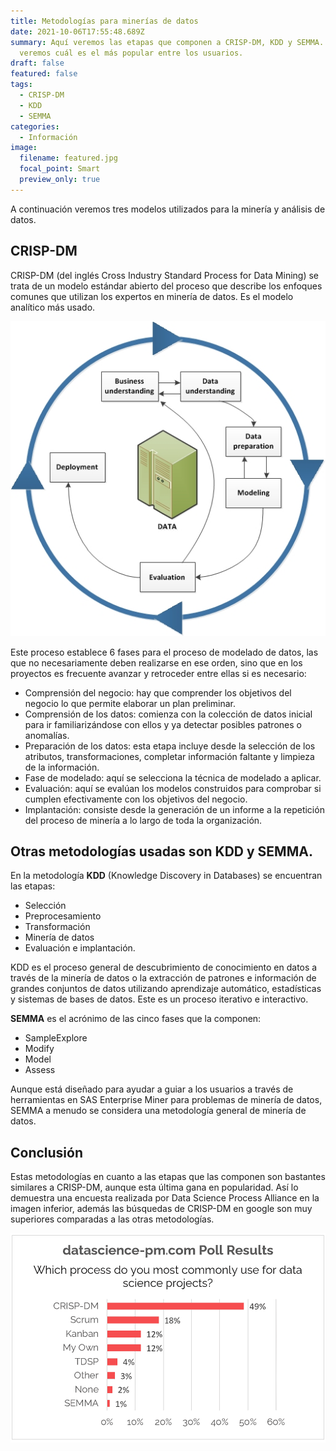 ```yaml
---
title: Metodologías para minerías de datos
date: 2021-10-06T17:55:48.689Z
summary: Aquí veremos las etapas que componen a CRISP-DM, KDD y SEMMA. También
  veremos cuál es el más popular entre los usuarios.
draft: false
featured: false
tags:
  - CRISP-DM
  - KDD
  - SEMMA
categories:
  - Información
image:
  filename: featured.jpg
  focal_point: Smart
  preview_only: true
---
```

A continuación veremos tres modelos utilizados para la minería y análisis de datos.

## CRISP-DM

CRISP-DM (del inglés Cross Industry Standard Process for Data Mining) se trata de un modelo estándar abierto del proceso que describe los enfoques comunes que utilizan los expertos en minería de datos. Es el modelo analítico más usado.

![CRISP-DM](crisp_process.jpg "Imagen tomada de: https://www.ibm.com/docs/es/spss-modeler/SaaS?topic=dm-crisp-help-overview")

Este proceso establece 6 fases para el proceso de modelado de datos, las que no necesariamente deben realizarse en ese orden, sino que en los proyectos es frecuente avanzar y retroceder entre ellas si es necesario:

* Comprensión del negocio: hay que comprender los objetivos del negocio lo que permite elaborar un plan preliminar.
* Comprensión de los datos: comienza con la colección de datos inicial para ir familiarizándose con ellos y ya detectar posibles patrones o anomalías.
* Preparación de los datos: esta etapa incluye desde la selección de los atributos, transformaciones, completar información faltante y limpieza de la información. 
* Fase de modelado: aquí se selecciona la técnica de modelado a aplicar. 
* Evaluación: aquí se evalúan los modelos construidos para comprobar si cumplen efectivamente con los objetivos del negocio.
* Implantación: consiste desde la generación de un informe a la repetición del proceso de minería a lo largo de toda la organización.

## Otras metodologías usadas son KDD y SEMMA.

En la metodología **KDD** (Knowledge Discovery in Databases) se encuentran las etapas:

* Selección
* Preprocesamiento
* Transformación
* Minería de datos
* Evaluación e implantación.

KDD es el proceso general de descubrimiento de conocimiento en datos a través de la minería de datos o la extracción de patrones e información de grandes conjuntos de datos utilizando aprendizaje automático, estadísticas y sistemas de bases de datos. Este es un proceso iterativo e interactivo.

**SEMMA** es el acrónimo de las cinco fases que la componen: 

* SampleExplore
* Modify
* Model
* Assess

Aunque está diseñado para ayudar a guiar a los usuarios a través de herramientas en SAS Enterprise Miner para problemas de minería de datos, SEMMA a menudo se considera una metodología general de minería de datos.

## Conclusión

Estas metodologías en cuanto a las etapas que las componen son bastantes similares a CRISP-DM, aunque esta última gana en popularidad. Así lo demuestra una encuesta realizada por Data Science Process Alliance en la imagen inferior, además las búsquedas de CRISP-DM en google son muy superiores comparadas a las otras metodologías.

![](encuesta.png "Imagen tomada de: https://www.datascience-pm.com/crisp-dm-still-most-popular/")